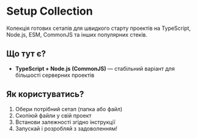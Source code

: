 # Setup Collection

Колекція готових сетапів для швидкого старту проектів на TypeScript, Node.js, ESM, CommonJS та інших популярних стеків.

## Що тут є?
- **TypeScript + Node.js (CommonJS)** — стабільний варіант для більшості серверних проектів

## Як користуватись?
1. Обери потрібний сетап (папка або файл)
2. Скопіюй файли у свій проект
3. Встанови залежності згідно інструкції
4. Запускай і розробляй з задоволенням!
